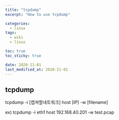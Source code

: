 ```yaml
---
title: "tcpdump"
excerpt: "How to use tcpdump"

categories:
  - linux
tags:
  - wiki
  - linux

toc: true
toc_sticky: true

date: 2020-11-01
last_modified_at: 2020-11-01
---
```


## tcpdump

tcpdump -i [캡쳐할네트워크] host [IP] -w [filename]

ex) tcpdump -i eth1 host 192.168.40.201 -w test.pcap
